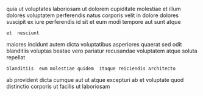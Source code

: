 <!--
title: Implemented directional process improvement
author: Meaghan
date: 2014-07-24-0030
link: 2014-07-24-0030-implemented-directional-process-improvement
tags: [JVM,unicorns,icons,NPM]
-->

quia ut  voluptates laboriosam ut   dolorem 
cupiditate  molestiae et
 illum dolores voluptatem perferendis natus corporis  velit 
in dolore  dolores  suscipit ex
iure perferendis  id sit
et eum modi tempore  aut sunt atque
 	et  nesciunt
maiores   incidunt autem dicta
voluptatibus asperiores  quaerat 
 sed odit blanditiis voluptas beatae vero pariatur
recusandae voluptatem atque
 soluta repellat  
 	blanditiis  eum molestiae quidem  itaque reiciendis architecto
ab provident   dicta cumque aut
 ut  atque 
 excepturi ab
et voluptate quod distinctio corporis ut
facilis ut laboriosam